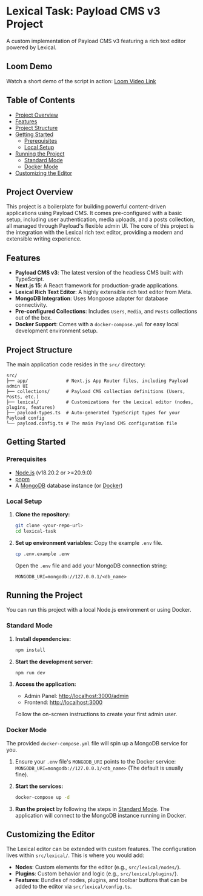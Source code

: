 # Lexical Task: Payload CMS v3 Project

A custom implementation of Payload CMS v3 featuring a rich text editor powered by Lexical.

## Loom Demo

Watch a short demo of the script in action: [Loom Video Link](https://www.loom.com/share/f049250526e24167a08c7959e1fbb295?sid=9b4fb8b2-b677-4ff5-a098-a7b7074c94ba)

## Table of Contents

- [Project Overview](#project-overview)
- [Features](#features)
- [Project Structure](#project-structure)
- [Getting Started](#getting-started)
  - [Prerequisites](#prerequisites)
  - [Local Setup](#local-setup)
- [Running the Project](#running-the-project)
  - [Standard Mode](#standard-mode)
  - [Docker Mode](#docker-mode)
- [Customizing the Editor](#customizing-the-editor)


## Project Overview

This project is a boilerplate for building powerful content-driven applications using Payload CMS. It comes pre-configured with a basic setup, including user authentication, media uploads, and a posts collection, all managed through Payload's flexible admin UI. The core of this project is the integration with the Lexical rich text editor, providing a modern and extensible writing experience.

## Features

- **Payload CMS v3**: The latest version of the headless CMS built with TypeScript.
- **Next.js 15**: A React framework for production-grade applications.
- **Lexical Rich Text Editor**: A highly extensible rich text editor from Meta.
- **MongoDB Integration**: Uses Mongoose adapter for database connectivity.
- **Pre-configured Collections**: Includes `Users`, `Media`, and `Posts` collections out of the box.
- **Docker Support**: Comes with a `docker-compose.yml` for easy local development environment setup.

## Project Structure

The main application code resides in the `src/` directory:

```
src/
├── app/              # Next.js App Router files, including Payload admin UI
├── collections/      # Payload CMS collection definitions (Users, Posts, etc.)
├── lexical/          # Customizations for the Lexical editor (nodes, plugins, features)
├── payload-types.ts  # Auto-generated TypeScript types for your Payload config
└── payload.config.ts # The main Payload CMS configuration file
```

## Getting Started

### Prerequisites

- [Node.js](https://nodejs.org/en/) (v18.20.2 or >=20.9.0)
- [pnpm](https://pnpm.io/installation)
- A [MongoDB](https://www.mongodb.com/try/download/community) database instance (or [Docker](https://www.docker.com/products/docker-desktop/))

### Local Setup

1.  **Clone the repository:**
    ```bash
    git clone <your-repo-url>
    cd lexical-task
    ```

2.  **Set up environment variables:**
    Copy the example `.env` file.
    ```bash
    cp .env.example .env
    ```
    Open the `.env` file and add your MongoDB connection string:
    ```
    MONGODB_URI=mongodb://127.0.0.1/<db_name>
    ```

## Running the Project

You can run this project with a local Node.js environment or using Docker.

### Standard Mode

1.  **Install dependencies:**
    ```bash
    npm install
    ```

2.  **Start the development server:**
    ```bash
    npm run dev
    ```

3.  **Access the application:**
    -   Admin Panel: [http://localhost:3000/admin](http://localhost:3000/admin)
    -   Frontend: [http://localhost:3000](http://localhost:3000)

    Follow the on-screen instructions to create your first admin user.

### Docker Mode

The provided `docker-compose.yml` file will spin up a MongoDB service for you.

1.  Ensure your `.env` file's `MONGODB_URI` points to the Docker service:
    `MONGODB_URI=mongodb://127.0.0.1/<db_name>` (The default is usually fine).

2.  **Start the services:**
    ```bash
    docker-compose up -d
    ```

3.  **Run the project** by following the steps in [Standard Mode](#standard-mode). The application will connect to the MongoDB instance running in Docker.

## Customizing the Editor

The Lexical editor can be extended with custom features. The configuration lives within `src/lexical/`. This is where you would add:
-   **Nodes**: Custom elements for the editor (e.g., `src/lexical/nodes/`).
-   **Plugins**: Custom behavior and logic (e.g., `src/lexical/plugins/`).
-   **Features**: Bundles of nodes, plugins, and toolbar buttons that can be added to the editor via `src/lexical/config.ts`.
